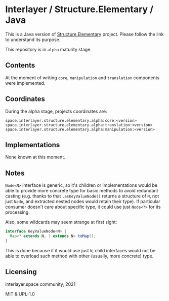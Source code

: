 # Interlayer / Structure.Elementary / Java

This is a Java version of [Structure.Elementary][docs] project. Please
follow the link to understand its purpose.

This repository is in `alpha` maturity stage.

## Contents

At the moment of writing `core`, `manipulation` and `translation` 
components were implemented.

## Coordinates

During the alpha stage, projects coordinates are:

```
space.interlayer.structure.elementary.alpha:core:<version>
space.interlayer.structure.elementary.alpha:translation:<version>
space.interlayer.structure.elementary.alpha:manipulation:<version>
```

## Implementations

None known at this moment.

## Notes

`Node<N>` interface is generic, so it's children or implementations 
would be able to provide more concrete type for basic methods to avoid 
redundant casting (e.g. thanks to that `.asKeyValueNode()` returns a 
structure of `N`, not just `Node`, and extracted nested nodes would
retain their type). If particular consumer doesn't care about specific
type, it could use just `Node<?>` for its processing.

Also, some wildcards may seem strange at first sight:

```java
interface KeyValueNode<N> {
  Map<? extends N, ? extends N> toMap();  
}
```

This is done because if it would use just `N`, child interfaces would 
not be able to overload such method with other (usually, more concrete) 
type. 

## Licensing

interlayer.space community, 2021

MIT & UPL-1.0

  [docs]: https://github.com/interlayer-space/structure.elementary
